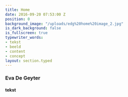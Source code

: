 ```yaml
---
title: Home
date: 2016-09-20 07:53:00 Z
position: 0
background_image: "/uploads/edg%20home%20image_2.jpg"
is_dark_background: false
is_fullscreen: true
typewriter_words:
- tekst
- beeld
- content
- concept
layout: section.typed
---
```


### Eva De Geyter

#### <span id="typed">tekst</span>